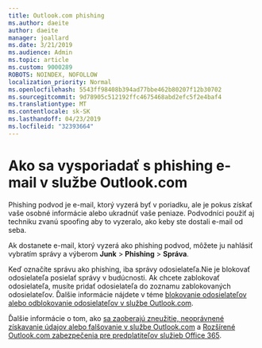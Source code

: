 ```yaml
---
title: Outlook.com phishing
ms.author: daeite
author: daeite
manager: joallard
ms.date: 3/21/2019
ms.audience: Admin
ms.topic: article
ms.custom: 9000289
ROBOTS: NOINDEX, NOFOLLOW
localization_priority: Normal
ms.openlocfilehash: 5543ff98408b394ad77bbe462b80207f12b30702
ms.sourcegitcommit: 9d78905c512192ffc4675468abd2efc5f2e4baf4
ms.translationtype: MT
ms.contentlocale: sk-SK
ms.lasthandoff: 04/23/2019
ms.locfileid: "32393664"
---
```

# <a name="how-to-deal-with-phishing-email-in-outlookcom"></a>Ako sa vysporiadať s phishing e-mail v službe Outlook.com

Phishing podvod je e-mail, ktorý vyzerá byť v poriadku, ale je pokus získať vaše osobné informácie alebo ukradnúť vaše peniaze. Podvodníci použiť aj techniku zvanú spoofing aby to vyzeralo, ako keby ste dostali e-mail od seba.

Ak dostanete e-mail, ktorý vyzerá ako phishing podvod, môžete ju nahlásiť vybratím správy a výberom **Junk** > **Phishing** > **Správa**.

Keď označíte správu ako phishing, iba správy odosielateľa.Nie je blokovať odosielateľa posielať správy v budúcnosti. Ak chcete zablokovať odosielateľa, musíte pridať odosielateľa do zoznamu zablokovaných odosielateľov. Ďalšie informácie nájdete v téme [blokovanie odosielateľov alebo odblokovanie odosielateľov v službe Outlook.com](https://support.office.com/article/afba1c94-77bb-4f50-8b85-057cf52f4d5e).

Ďalšie informácie o tom, ako [sa zaoberajú zneužitie, neoprávnené získavanie údajov alebo falšovanie v službe Outlook.com](https://support.office.com/article/0d882ea5-eedc-4bed-aebc-079ffa1105a3) a [Rozšírené Outlook.com zabezpečenia pre predplatiteľov služieb Office 365](https://support.office.com/article/882d2243-eab9-4545-a58a-b36fee4a46e2).